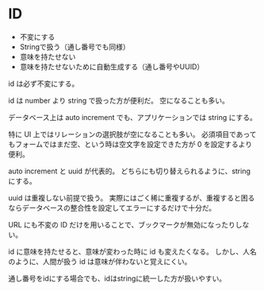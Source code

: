 # ID

- 不変にする
- Stringで扱う（通し番号でも同様）
- 意味を持たせない
- 意味を持たせないために自動生成する（通し番号やUUID）

id は必ず不変にする。

id は number より string で扱った方が便利だ。
空になることも多い。

データベース上は auto increment でも、アプリケーションでは string にする。

特に UI 上ではリレーションの選択肢が空になることも多い。
必須項目であってもフォームではまだ空、という時は空文字を設定できた方が 0 を設定するより便利。

auto increment と uuid が代表的。
どちらにも切り替えられるように、string にする。

uuid は重複しない前提で扱う。
実際にはごく稀に重複するが、重複すると困るならデータベースの整合性を設定してエラーにするだけで十分だ。

URL にも不変の ID だけを用いることで、ブックマークが無効になったりしない。

id に意味を持たせると、意味が変わった時に id も変えたくなる。
しかし、人名のように、人間が扱う id は意味が伴わないと覚えにくい。

通し番号をidにする場合でも、idはstringに統一した方が扱いやすい。
